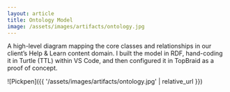 ```yaml
---
layout: article
title: Ontology Model
image: /assets/images/artifacts/ontology.jpg
---
```


A high-level diagram mapping the core classes and relationships in our client’s Help & Learn content domain. I built the model in RDF, hand-coding it in Turtle (TTL) within VS Code, and then configured it in TopBraid as a proof of concept.

![Pickpen]({{ '/assets/images/artifacts/ontology.jpg' | relative_url }})
